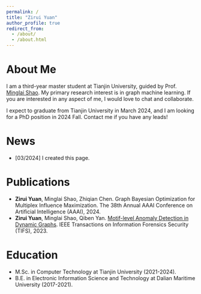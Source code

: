```yaml
---
permalink: /
title: "Zirui Yuan"
author_profile: true
redirect_from: 
  - /about/
  - /about.html
---
```


About Me
======
I am a third-year master student at Tianjin University, guided by Prof. [Minglai Shao](https://shaoml114.github.io/). My primary research interest is in graph machine learning.
If you are interested in any aspect of me, I would love to chat and collaborate.

I expect to graduate from Tianjin University in March 2024, and I am looking for a PhD position in 2024 Fall. Contact me if you have any leads!

News
======
+ [03/2024] I created this page. 

Publications
======
+ **Zirui Yuan**, Minglai Shao, Zhiqian Chen. Graph Bayesian Optimization for Multiplex Influence Maximization. The 38th Annual AAAI Conference on Artificial Intelligence (AAAI), 2024.
+ **Zirui Yuan**, Minglai Shao, Qiben Yan. [Motif-level Anomaly Detection in Dynamic Graphs](https://ieeexplore.ieee.org/document/10115014). IEEE Transactions on Information Forensics Security (TIFS), 2023.

Education
======
+ M.Sc. in Computer Technology at Tianjin University (2021-2024).
+ B.E. in Electronic Information Science and Technology at Dalian Maritime University (2017-2021).



